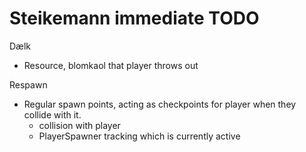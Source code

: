 # Steikemann immediate TODO
Dælk
- Resource, blomkaol that player throws out

Respawn
- Regular spawn points, acting as checkpoints for player when they collide with it.
  - collision with player
  - PlayerSpawner tracking which is currently active
